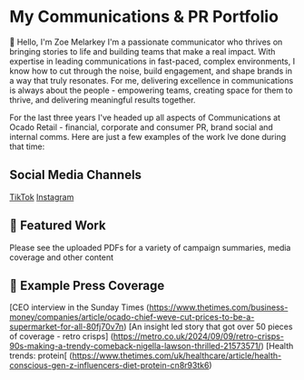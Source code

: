 # My Communications & PR Portfolio
👋 Hello, I'm Zoe Melarkey
I'm a passionate communicator who thrives on bringing stories to life and building teams that make a real impact. With expertise in leading communications in fast-paced, complex environments, I know how to cut through the noise, build engagement, and shape brands in a way that truly resonates. For me, delivering excellence in communications is always about the people - empowering teams, creating space for them to thrive, and delivering meaningful results together.

For the last three years I've headed up all aspects of Communications at Ocado Retail - financial, corporate and consumer PR, brand social and internal comms. Here are just a few examples of the work Ive done during that time:

## Social Media Channels
[TikTok](https://www.tiktok.com/@ocado)
[Instagram](https://www.instagram.com/ocadouk)

## :page_facing_up: Featured Work
Please see the uploaded PDFs for a variety of campaign summaries, media coverage and other content

## :newspaper: Example Press Coverage
[CEO interview in the Sunday Times (https://www.thetimes.com/business-money/companies/article/ocado-chief-weve-cut-prices-to-be-a-supermarket-for-all-80fj70v7n)
[An insight led story that got over 50 pieces of coverage - retro crisps] (https://metro.co.uk/2024/09/09/retro-crisps-90s-making-a-trendy-comeback-nigella-lawson-thrilled-21573571/)
[Health trends: protein[ (https://www.thetimes.com/uk/healthcare/article/health-conscious-gen-z-influencers-diet-protein-cn8r93tk6)
